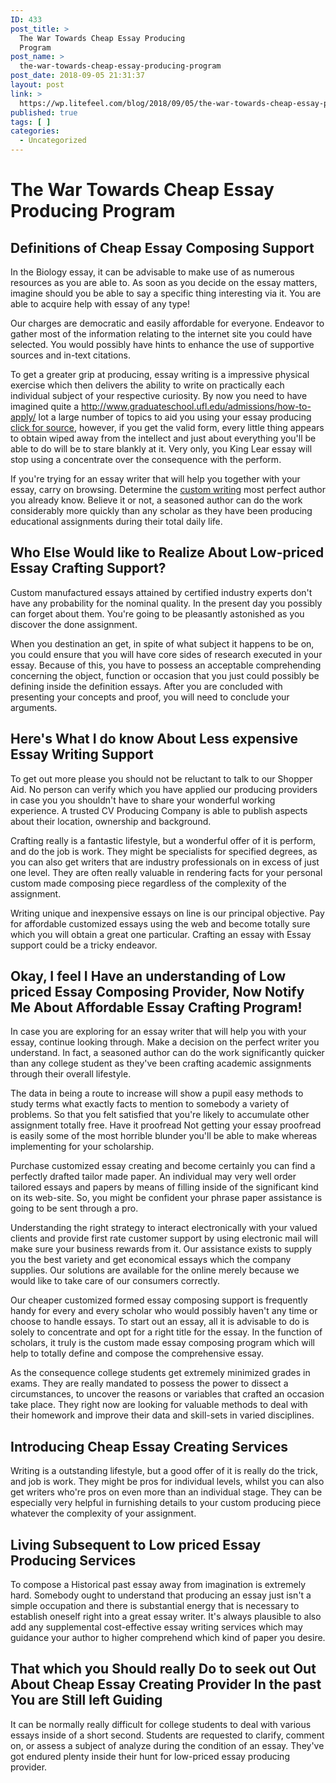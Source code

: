 ```yaml
---
ID: 433
post_title: >
  The War Towards Cheap Essay Producing
  Program
post_name: >
  the-war-towards-cheap-essay-producing-program
post_date: 2018-09-05 21:31:37
layout: post
link: >
  https://wp.litefeel.com/blog/2018/09/05/the-war-towards-cheap-essay-producing-program/
published: true
tags: [ ]
categories:
  - Uncategorized
---
```

<h1> The War Towards Cheap Essay Producing Program</h1> <h2> Definitions of Cheap Essay Composing Support </h2> <p>In the Biology essay, it can be advisable to make use of as numerous resources as you are able to.  As soon as you decide on the essay matters, imagine should you be able to say a specific thing interesting via it.  You are able to acquire help with essay of any type! </p>  <p>Our charges are democratic and easily affordable for everyone.  Endeavor to gather most of the information relating to the internet site you could have selected.  You would possibly have hints to enhance the use of supportive sources and in-text citations. </p>
<p>To get a greater grip at producing, essay writing is a impressive physical exercise which then delivers the ability to write on practically each individual subject of your respective curiosity.  By now you need to have imagined quite a <a href="http://www.graduateschool.ufl.edu/admissions/how-to-apply/">http://www.graduateschool.ufl.edu/admissions/how-to-apply/</a> lot a large number of topics to aid you using your essay producing <a href="https://samedayessay.com/">click for source</a>, however, if you get the valid form, every little thing appears to obtain wiped away from the intellect and just about everything you'll be able to do will be to stare blankly at it.  Very only, you King Lear essay will stop using a concentrate over the consequence with the perform. </p>  <p>If you're trying for an essay writer that will help you together with your essay, carry on browsing.  Determine the <a href="https://samedayessay.com/">custom writing</a> most perfect author you already know.  Believe it or not, a seasoned author can do the work considerably more quickly than any scholar as they have been producing educational assignments during their total daily life. </p> <h2> Who Else Would like to Realize About Low-priced Essay Crafting Support?</h2> <p>Custom manufactured essays attained by certified industry experts don't have any probability for the nominal quality.  In the present day you possibly can forget about them.  You're going to be pleasantly astonished as you discover the done assignment. </p>  <p>When you destination an get, in spite of what subject it happens to be on, you could ensure that you will have core sides of research executed in your essay.  Because of this, you have to possess an acceptable comprehending concerning the object, function or occasion that you just could possibly be defining inside the definition essays.  After you are concluded with presenting your concepts and proof, you will need to conclude your arguments. </p> <h2> Here's What I do know About Less expensive Essay Writing Support</h2> <p>To get out more please you should not be reluctant to talk to our Shopper Aid. No person can verify which you have applied our producing providers in case you you shouldn't have to share your wonderful working experience.  A trusted CV Producing Company is able to publish aspects about their location, ownership and background. </p>
<p>Crafting really is a fantastic lifestyle, but a wonderful offer of it is perform, and do the job is work.  They might be specialists for specified degrees, as you can also get writers that are industry professionals on in excess of just one level.  They are often really valuable in rendering facts for your personal custom made composing piece regardless of the complexity of the assignment. </p>  <p>Writing unique and inexpensive essays on line is our principal objective.  Pay for affordable customized essays using the web and become totally sure which you will obtain a great one particular.  Crafting an essay with Essay support could be a tricky endeavor. </p> <h2> Okay, I feel I Have an understanding of Low priced Essay Composing Provider, Now Notify Me About Affordable Essay Crafting Program!</h2> <p>In case you are exploring for an essay writer that will help you with your essay, continue looking through.  Make a decision on the perfect writer you understand.  In fact, a seasoned author can do the work significantly quicker than any college student as they've been crafting academic assignments through their overall lifestyle. </p>
<p>The data in being a route to increase will show a pupil easy methods to study terms what exactly facts to mention to somebody a variety of problems.  So that you felt satisfied that you're likely to accumulate other assignment totally free.  Have it proofread Not getting your essay proofread is easily some of the most horrible blunder you'll be able to make whereas implementing for your scholarship. </p>  <p>Purchase customized essay creating and become certainly you can find a perfectly drafted tailor made paper.  An individual may very well order tailored essays and papers by means of filling inside of the significant kind on its web-site.  So, you might be confident your phrase paper assistance is going to be sent through a pro. </p>  <p>Understanding the right strategy to interact electronically with your valued clients and provide first rate customer support by using electronic mail will make sure your business rewards from it.  Our assistance exists to supply you the best variety and get economical essays which the company supplies.  Our solutions are available for the online merely because we would like to take care of our consumers correctly. </p>  <p>Our cheaper customized formed essay composing support is frequently handy for every and every scholar who would possibly haven't any time or choose to handle essays.  To start out an essay, all it is advisable to do is solely to concentrate and opt for a right title for the essay.  In the function of scholars, it truly is the custom made essay composing program which will help to totally define and compose the comprehensive essay. </p>
<p>As the consequence college students get extremely minimized grades in exams.  They are really mandated to possess the power to dissect a circumstances, to uncover the reasons or variables that crafted an occasion take place.  They right now are looking for valuable methods to deal with their homework and improve their data and skill-sets in varied disciplines. </p> <h2> Introducing Cheap Essay Creating Services </h2> <p>Writing is a outstanding lifestyle, but a good offer of it is really do the trick, and job is work.  They might be pros for individual levels, whilst you can also get writers who're pros on even more than an individual stage.  They can be especially very helpful in furnishing details to your custom producing piece whatever the complexity of your assignment. </p> <h2> Living Subsequent to Low priced Essay Producing Services </h2> <p>To compose a Historical past essay away from imagination is extremely hard.  Somebody ought to understand that producing an essay just isn't a simple occupation and there is substantial energy that is necessary to establish oneself right into a great essay writer.  It's always plausible to also add any supplemental cost-effective essay writing services which may guidance your author to higher comprehend which kind of paper you desire. </p> <h2> That which you Should really Do to seek out Out About Cheap Essay Creating Provider In the past You are Still left Guiding </h2> <p>It can be normally really difficult for college students to deal with various essays inside of a short second.  Students are requested to clarify, comment on, or assess a subject of analyze during the condition of an essay.  They've got endured plenty inside their hunt for low-priced essay producing provider. </p>